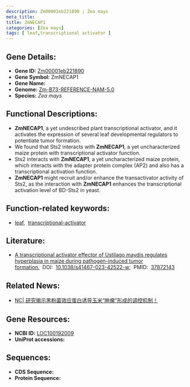 ```yaml
---
description: Zm00001eb221890 ; Zea mays
meta_title:
title: ZmNECAP1
categories: [Zea mays]
tags: [ leaf,transcriptional activator ]
---
```


## Gene Details:
- **Gene ID:**	[Zm00001eb221890](https://www.maizegdb.org/gene_center/gene/Zm00001eb221890)
- **Gene Symbol:** ZmNECAP1
- **Gene Name:** 
- **Genome:** [Zm-B73-REFERENCE-NAM-5.0](https://www.maizegdb.org/genome/assembly/Zm-B73-REFERENCE-NAM-5.0)
- **Species:** *Zea mays*

## Functional Descriptions:
   - **ZmNECAP1**, a yet undescribed plant transcriptional activator, and it activates the expression of several leaf developmental regulators to potentiate tumor formation.
   - We found that Sts2 interacts with **ZmNECAP1**, a yet uncharacterized maize protein with transcriptional activator function.
   - Sts2 interacts with **ZmNECAP1**, a yet uncharacterized maize protein, which interacts with the adapter protein complex (AP2) and also has a transcriptional activation function.
   - **ZmNECAP1** might recruit and/or enhance the transactivator activity of Sts2, as the interaction with **ZmNECAP1** enhances the transcriptional activation level of BD-Sts2 in yeast.

## Function-related keywords:
- [leaf](/tags/leaf/),&nbsp;&nbsp;[transcriptional-activator](/tags/transcriptional-activator/)

## Literature:
   - [A transcriptional activator effector of Ustilago maydis regulates hyperplasia in maize during pathogen-induced tumor formation.]( https://www.nature.com/articles/s41467-023-42522-w)&nbsp;&nbsp;DOI:&nbsp;&nbsp;[10.1038/s41467-023-42522-w](https://www.nature.com/articles/s41467-023-42522-w);&nbsp;&nbsp;PMID:&nbsp;&nbsp;[37872143](https://pubmed.ncbi.nlm.nih.gov/37872143/)

## Related News:
   - [NC| 研究揭示黑粉菌效应蛋白诱导玉米“肿瘤”形成的调控机制！](https://mp.weixin.qq.com/s?__biz=Mzg3MDEwNDEyMg==&mid=2247558430&idx=2&sn=ca9b671040ecdcb526e9d9c2f48ed35f&chksm=8b795919a4450cbb13fd8700db8bed605401d73c5d4839b9afe496f7e7801bd8538174bdb5b8&scene=27#wechat_redirect)

## Gene Resources:
- **NCBI ID:** [LOC100192009](https://www.ncbi.nlm.nih.gov/gene/?term=LOC100192009)
- **UniProt accessions:** [](https://www.uniprot.org/uniprotkb//entry)



## Sequences:
- **CDS Sequence:**
- **Protein Sequence:**
